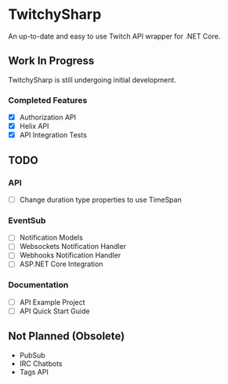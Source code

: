 # TwitchySharp
An up-to-date and easy to use Twitch API wrapper for .NET Core.

## Work In Progress
TwitchySharp is still undergoing initial development.

### Completed Features
- [X] Authorization API
- [X] Helix API
- [X] API Integration Tests

## TODO

### API
- [ ] Change duration type properties to use TimeSpan

### EventSub 
- [ ] Notification Models
- [ ] Websockets Notification Handler
- [ ] Webhooks Notification Handler
- [ ] ASP.NET Core Integration

### Documentation
- [ ] API Example Project
- [ ] API Quick Start Guide

## Not Planned (Obsolete)
- PubSub
- IRC Chatbots
- Tags API